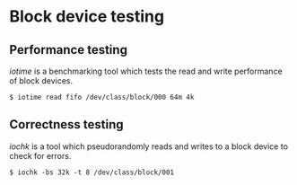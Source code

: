 # Block device testing

## Performance testing

*iotime* is a benchmarking tool which tests the read and write performance of block devices.

```shell
$ iotime read fifo /dev/class/block/000 64m 4k
```

## Correctness testing

*iochk* is a tool which pseudorandomly reads and writes to a block device to check for errors.

```shell
$ iochk -bs 32k -t 8 /dev/class/block/001
```
